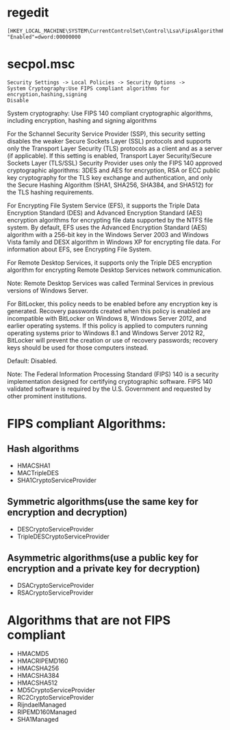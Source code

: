 # regedit

```
[HKEY_LOCAL_MACHINE\SYSTEM\CurrentControlSet\Control\Lsa\FipsAlgorithmPolicy]
"Enabled"=dword:00000000

```

# secpol.msc

```
Security Settings -> Local Policies -> Security Options -> 
System Cryptography:Use FIPS compliant algorithms for  encryption,hashing,signing    
Disable

```
>
System cryptography: Use FIPS 140 compliant cryptographic algorithms, including encryption, hashing and signing algorithms

For the Schannel Security Service Provider (SSP), this security setting disables the weaker Secure Sockets Layer (SSL) 
protocols and supports only the Transport Layer Security (TLS) protocols as a client and as a server (if applicable). 
If this setting is enabled, Transport Layer Security/Secure Sockets Layer (TLS/SSL) Security Provider uses only the FIPS
140 approved cryptographic algorithms: 3DES and AES for encryption, RSA or ECC public key cryptography for the TLS key
exchange and authentication, and only the Secure Hashing Algorithm (SHA1, SHA256, SHA384, and SHA512) for the TLS hashing
requirements.

For Encrypting File System Service (EFS), it supports the Triple Data Encryption Standard (DES) and Advanced Encryption 
Standard (AES) encryption algorithms for encrypting file data supported by the NTFS file system. By default, EFS uses the
Advanced Encryption Standard (AES) algorithm with a 256-bit key in the Windows Server 2003 and Windows Vista family and 
DESX algorithm in Windows XP for encrypting file data. For information about EFS, see Encrypting File System.

For Remote Desktop Services, it supports only the Triple DES encryption algorithm for encrypting Remote Desktop Services
network communication. 

 Note: Remote Desktop Services was called Terminal Services in previous versions of Windows Server.

For BitLocker, this policy needs to be enabled before any encryption key is generated. Recovery passwords created when 
this policy is enabled are incompatible with BitLocker on Windows 8, Windows Server 2012, and earlier operating systems.
If this policy is applied to computers running operating systems prior to Windows 8.1 and Windows Server 2012 R2, 
BitLocker will prevent the creation or use of recovery passwords; recovery keys should be used for those computers instead.

Default: Disabled.

Note: The Federal Information Processing Standard (FIPS) 140 is a security implementation designed for certifying 
cryptographic software. FIPS 140 validated software is required by the U.S. Government and requested by other prominent 
institutions.

# FIPS compliant Algorithms:

## Hash algorithms

*   HMACSHA1
*   MACTripleDES
*   SHA1CryptoServiceProvider

## Symmetric algorithms(use the same key for encryption and decryption)

*   DESCryptoServiceProvider
*   TripleDESCryptoServiceProvider

## Asymmetric algorithms(use a public key for encryption and a private key for decryption)

*   DSACryptoServiceProvider
*   RSACryptoServiceProvider

# Algorithms that are not FIPS compliant

*   HMACMD5
*   HMACRIPEMD160
*   HMACSHA256
*   HMACSHA384
*   HMACSHA512
*   MD5CryptoServiceProvider
*   RC2CryptoServiceProvider
*   RijndaelManaged
*   RIPEMD160Managed
*   SHA1Managed
